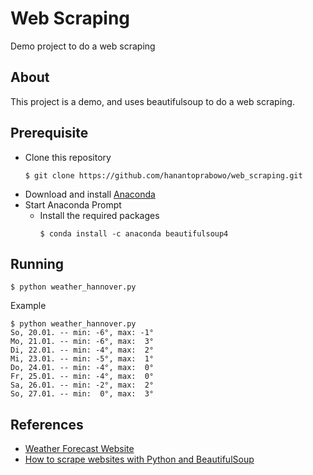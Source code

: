 # Web Scraping
Demo project to do a web scraping

## About
This project is a demo, and uses beautifulsoup to do a web scraping.

## Prerequisite
* Clone this repository
  ```
  $ git clone https://github.com/hanantoprabowo/web_scraping.git
  ```
* Download and install [Anaconda](https://www.anaconda.com/download/)
* Start Anaconda Prompt
  * Install the required packages
    ```
    $ conda install -c anaconda beautifulsoup4
    ```

## Running
```
$ python weather_hannover.py
```

Example
```
$ python weather_hannover.py
So, 20.01. -- min: -6°, max: -1°
Mo, 21.01. -- min: -6°, max:  3°
Di, 22.01. -- min: -4°, max:  2°
Mi, 23.01. -- min: -5°, max:  1°
Do, 24.01. -- min: -4°, max:  0°
Fr, 25.01. -- min: -4°, max:  0°
Sa, 26.01. -- min: -2°, max:  2°
So, 27.01. -- min:  0°, max:  3°
```

## References
* [Weather Forecast Website](https://www.wetter.de/)
* [How to scrape websites with Python and BeautifulSoup](https://medium.freecodecamp.org/how-to-scrape-websites-with-python-and-beautifulsoup-5946935d93fe)